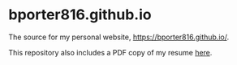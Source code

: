 # bporter816.github.io
The source for my personal website, <https://bporter816.github.io/>.

This repository also includes a PDF copy of my resume [here](resume/resume.pdf).
